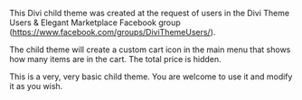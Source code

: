 This Divi child theme was created at the request of users in the Divi Theme Users & Elegant Marketplace Facebook group (https://www.facebook.com/groups/DiviThemeUsers/).

The child theme will create a custom cart icon in the main menu that shows how many items are in the cart. The total price is hidden. 

This is a very, very basic child theme. You are welcome to use it and modify it as you wish. 
